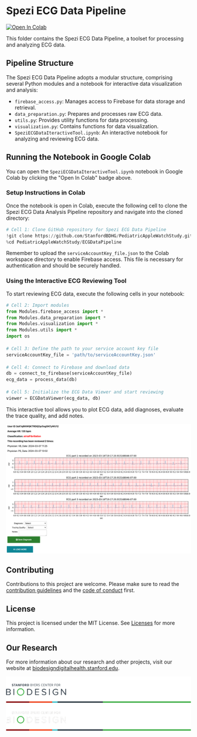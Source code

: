 <!--

This source file is part of the Pediatric Apple Watch Study Application based on the Stanford Spezi Template Application project

SPDX-FileCopyrightText: 2024 Stanford University

SPDX-License-Identifier: MIT

-->

# Spezi ECG Data Pipeline

[![Open In Colab](https://colab.research.google.com/assets/colab-badge.svg)](https://colab.research.google.com/github/[YourGitHub]/SpeziECGDataAnalysisPipeline/blob/main/SpeziECGDataInteractiveTool.ipynbhttps://colab.research.google.com/github/StanfordBDHG/PediatricAppleWatchStudy/blob/main/ECGDataPipeline/SpeziECGDataIteractiveTool.ipynb)
<!-- [![Build Status](https://github.com/[YourGitHub]/SpeziECGDataAnalysisPipeline/actions/workflows/main.yml/badge.svg)](https://github.com/[YourGitHub]/SpeziECGDataAnalysisPipeline/actions/workflows/main.yml)
[![codecov](https://codecov.io/gh/[YourGitHub]/SpeziECGDataAnalysisPipeline/graph/badge.svg?token=[YourToken])](https://codecov.io/gh/[YourGitHub]/SpeziECGDataInteractiveTool.)
[![DOI](https://zenodo.org/badge/DOI/10.5281/zenodo.0000000.svg)](https://doi.org/10.5281/zenodo.0000000) -->


This folder contains the Spezi ECG Data Pipeline, a toolset for processing and analyzing ECG data. 

## Pipeline Structure

The Spezi ECG Data Pipeline adopts a modular structure, comprising several Python modules and a notebook for interactive data visualization and analysis:

- `firebase_access.py`: Manages access to Firebase for data storage and retrieval.
- `data_preparation.py`: Prepares and processes raw ECG data.
- `utils.py`: Provides utility functions for data processing.
- `visualization.py`: Contains functions for data visualization.
- `SpeziECGDataIteractiveTool.ipynb`: An interactive notebook for analyzing and reviewing ECG data.

## Running the Notebook in Google Colab

You can open the `SpeziECGDataIteractiveTool.ipynb` notebook in Google Colab by clicking the "Open In Colab" badge above.

### Setup Instructions in Colab

Once the notebook is open in Colab, execute the following cell to clone the Spezi ECG Data Analysis Pipeline repository and navigate into the cloned directory:

```python
# Cell 1: Clone GitHub repository for Spezi ECG Data Pipeline
!git clone https://github.com/StanfordBDHG/PediatricAppleWatchStudy.git
%cd PediatricAppleWatchStudy/ECGDataPipeline
```

Remember to upload the `serviceAccountKey_file.json` to the Colab workspace directory to enable Firebase access. This file is necessary for authentication and should be securely handled.

### Using the Interactive ECG Reviewing Tool

To start reviewing ECG data, execute the following cells in your notebook:

```python
# Cell 2: Import modules
from Modules.firebase_access import *
from Modules.data_preparation import *
from Modules.visualization import *
from Modules.utils import *
import os

# Cell 3: Define the path to your service account key file 
serviceAccountKey_file = 'path/to/serviceAccountKey.json'

# Cell 4: Connect to Firebase and download data
db = connect_to_firebase(serviceAccountKey_file)
ecg_data = process_data(db)

# Cell 5: Initialize the ECG Data Viewer and start reviewing
viewer = ECGDataViewer(ecg_data, db)
```

This interactive tool allows you to plot ECG data, add diagnoses, evaluate the trace quality, and add notes.

![ecg_data_interactive_tool_snapshot.png](Figures/ecg_data_interactive_tool_snapshot.png)

## Contributing

Contributions to this project are welcome. Please make sure to read the [contribution guidelines](https://github.com/[YourGitHub]/.github/blob/main/CONTRIBUTING.md) and the [code of conduct](https://github.com/[YourGitHub]/.github/blob/main/CODE_OF_CONDUCT.md) first.

## License

This project is licensed under the MIT License. See [Licenses](https://github.com/StanfordBDHG/PediatricAppleWatchStudy/tree/main/LICENSES) for more information.

## Our Research

For more information about our research and other projects, visit our website at [biodesigndigitalhealth.stanford.edu](https://biodesigndigitalhealth.stanford.edu/).

![Spezi Footer](https://raw.githubusercontent.com/StanfordSpezi/.github/main/assets/FooterLight.png#gh-light-mode-only)
![Spezi Footer](https://raw.githubusercontent.com/StanfordSpezi/.github/main/assets/FooterDark.png#gh-dark-mode-only)
